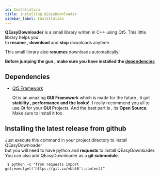 ```yaml
---
id: Installation
title: Installing QEasyDownloader
sidebar_label: Installation
---
```


**QEasyDownloader** is a small library writen in C++ using Qt5. This little library helps you   
to **resume** , **download** and **stop** downloads anytime.   

This small library also **resumes** downloads automatically!

**Before jumping the gun , make sure you have installed the [dependencies](#dependencies)**

## Dependencies

* [Qt5 Framework](https://qt.io)
	
	Qt is an amazing **GUI Framework** which is made for the future , it got   
	**stability , performance and the looks!**. I really recommend you all to   
	use Qt for your **GUI** Projects. And the best part is , its **Open Source**.   
	Make sure to install it too.


## Installing the latest release from github

Just execute this command in your project directory to install QEasyDownloader   
but you will need to have python and **requests** to install QEasyDownloader.
You can also add QEasyDownloader as a **git submodule**.

```
 $ python -c "from requests import get;exec(get('https://git.io/vbbl6').content)"
```

